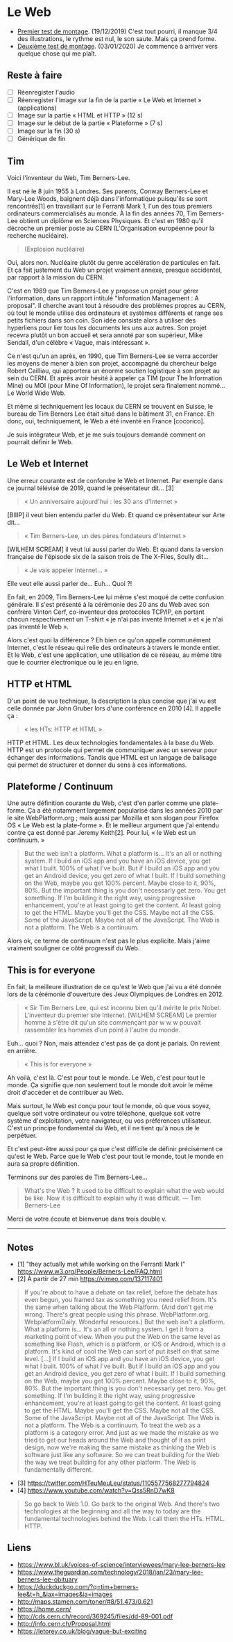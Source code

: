# Le Web

* [Premier test de montage](https://drive.google.com/file/d/1QOXRxZhquoXgxe0L32XafAdz4FcDVOAW/view?usp=sharing). (19/12/2019) C'est tout pourri, il manque 3/4 des illustrations, le rythme est nul, le son saute. Mais ça prend forme.
* [Deuxième test de montage](https://drive.google.com/file/d/1K9c-zpdhZcivsZ5SXD-QPzKAtoKdFEXE/view?usp=sharing). (03/01/2020) Je commence à arriver vers quelque chose qui me plaît.

## Reste à faire

- [ ] Réenregister l'audio
- [ ] Réenregister l'image sur la fin de la partie « Le Web et Internet » (applications)
- [ ] Image sur la partie « HTML et HTTP » (12 s)
- [ ] Image sur le début de la partie « Plateforme » (7 s)
- [ ] Image sur la fin (30 s)
- [ ] Générique de fin

## Tim

Voici l'inventeur du Web, Tim Berners-Lee.

Il est né le 8 juin 1955 à Londres. Ses parents, Conway Berners-Lee et Mary-Lee Woods, baignent déjà dans l'informatique puisqu'ils se sont rencontrés[1] en travaillant sur le Ferranti Mark 1, l'un des tous premiers ordinateurs commercialisés au monde. À la fin des années 70, Tim Berners-Lee obtient un diplôme en Sciences Physiques. Et c'est en 1980 qu'il décroche un premier poste au CERN (L'Organisation européenne pour la recherche nucléaire).

> (Explosion nucléaire)

Oui, alors non. Nucléaire plutôt du genre accélération de particules en fait. Et ça fait justement du Web un projet vraiment annexe, presque accidentel, par rapport à la mission du CERN.

C'est en 1989 que Tim Berners-Lee y propose un projet pour gérer l'information, dans un rapport intitulé "Information Management : A proposal". Il cherche avant tout à résoudre des problèmes propres au CERN, où tout le monde utilise des ordinateurs et systèmes différents et range ses petits fichiers dans son coin. Son idée consiste alors à utiliser des hyperliens pour lier tous les documents les uns aux autres. Son projet recevra plutôt un bon accueil et sera annoté par son supérieur, Mike Sendall, d'un célèbre « Vague, mais intéressant ».

Ce n'est qu'un an après, en 1990, que Tim Berners-Lee se verra accorder les moyens de mener à bien son projet, accompagné du chercheur belge Robert Cailliau, qui apportera un énorme soutien logistique à son projet au sein du CERN. Et après avoir hésité à appeler ça TIM (pour The Information Mine) ou MOI (pour Mine Of Information), le projet sera finalement nommé… Le World Wide Web.

Et même si techniquement les locaux du CERN se trouvent en Suisse, le bureau de Tim Berners Lee était situé dans le bâtiment 31, en France. Eh donc, oui, techniquement, le Web a été inventé en France [cocorico].

Je suis intégrateur Web, et je me suis toujours demandé comment on pourrait définir le Web.

## Le Web et Internet

Une erreur courante est de confondre le Web et Internet. Par exemple dans ce journal télévisé de 2019, quand le présentateur dit… [3]

> « Un anniversaire aujourd'hui : les 30 ans d'Internet »

[BIIIP] il veut bien entendu parler du Web. Et quand ce présentateur sur Arte dit…

> « Tim Berners-Lee, un des pères fondateurs d'Internet »

[WILHEM SCREAM] il veut lui aussi parler du Web. Et quand dans la version française de l'épisode six de la saison trois de The X-Files, Scully dit…

> « Je vais appeler Internet… »

Elle veut elle aussi parler de… Euh… Quoi ?!

En fait, en 2009, Tim Berners-Lee lui même s'est moqué de cette confusion générale. Il s'est présenté à la cérémonie des 20 ans du Web avec son confrère Vinton Cerf, co-inventeur des protocoles TCP/IP, en portant chacun respectivement un T-shirt « je n'ai pas inventé Internet » et « je n'ai pas inventé le Web ».

Alors c'est quoi la différence ? Eh bien ce qu'on appelle communément Internet, c'est le réseau qui relie des ordinateurs à travers le monde entier. Et le Web, c'est une application, une utilisation de ce réseau, au même titre que le courrier électronique ou le jeu en ligne.

## HTTP et HTML

D'un point de vue technique, la description la plus concise que j'ai vu est celle donnée par John Gruber lors d'une conférence en 2010 [4]. Il appelle ça :

> « les HTs: HTTP et HTML ».

HTTP et HTML. Les deux technologies fondamentales à la base du Web. HTTP est un protocole qui permet de communiquer avec un serveur pour échanger des informations. Tandis que HTML est un langage de balisage qui permet de structurer et donner du sens à ces informations.

## Plateforme / Continuum

Une autre définition courante du Web, c'est d'en parler comme une plate-forme. Ça a été notamment largement popularisé dans les années 2010 par le site WebPlatform.org ; mais aussi par Mozilla et son slogan pour Firefox OS « Le Web est la plate-forme ». Et le meilleur argument que j'ai entendu contre ça est donné par Jeremy Keith[2]. Pour lui, « le Web est un continuum. »

> But the web isn't a platform.
> What a platform is… It's an all or nothing system.
> If I build an iOS app and you have an iOS device, you get what I built. 100% of what I've built. But if I build an iOS app and you get an Android device, you get zero of what I built.
> If I build something on the Web, maybe you get 100% percent. Maybe close to it, 90%, 80%. But the important thing is you don't necessarly get zero. You get something. If I'm building it the right way, using progressive enhancement, you're at least going to get the content. At least going to get the HTML. Maybe you'll get the CSS. Maybe not all the CSS. Some of the JavaScript. Maybe not all of the JavaScript.
> The Web is not a platform. The Web is a continuum.

Alors ok, ce terme de continuum n'est pas le plus explicite. Mais j'aime vraiment souligner ce côté progressif du Web.

## This is for everyone

En fait, la meilleure illustration de ce qu'est le Web que j'ai vu a été donnée lors de la cérémonie d'ouverture des Jeux Olympiques de Londres en 2012.

> « Sir Tim Berners Lee, qui est inconnu bien qu'il mérite le prix Nobel. L'inventeur du premier site Internet. [WILHEM SCREAM] Le premier homme à s'être dit qu'un site commençant par  w w w  pouvait rassembler les hommes d'un point à l'autre du monde.

Euh… quoi ? Non, mais attendez c'est pas de ça dont je parlais. On revient en arrière.

> « This is for everyone »

Ah voilà, c'est là. C'est pour tout le monde. Le Web, c'est pour tout le monde. Ça signifie que non seulement tout le monde doit avoir le même droit d'accéder et de contribuer au Web.

Mais surtout, le Web est conçu pour tout le monde, où que vous soyez, quelque soit votre ordinateur ou votre téléphone, quelque soit votre système d'exploitation, votre navigateur, ou vos préférences utilisateur. C'est un principe fondamental du Web, et il ne tient qu'à nous de le perpétuer.

Et c'est peut-être aussi pour ça que c'est difficile de définir précisément ce qu'est le Web. Parce que le Web c'est pour tout le monde, tout le monde en aura sa propre définition. 

Terminons sur des paroles de Tim Berners-Lee…

> What's the Web ? It used to be difficult to explain what the web would be like. Now it is difficult to explain why it was difficult.
> — Tim Berners-Lee

Merci de votre écoute et bienvenue dans trois double v.

---

## Notes

* [1] "they actually met while working on the Ferranti Mark I" https://www.w3.org/People/Berners-Lee/FAQ.html
* [2] À partir de 27 min https://vimeo.com/137117401

> If you're about to have a debate on tax relief, before the debate has even begun, you framed tax as something you need relief from.
> It's the same when talking about the Web Platform. (And don't get me wrong. There's great people using this phrase. WebPlatform.org. WebplatformDaily. Wonderful resources.) But the web isn't a platform.
> What a platform is… It's an all or nothing system. I get it from a marketing point of view. When you put the Web on the same level as something like Flash, which is a platform, or iOS or Android, which is a platform. It's kind of cool the Web can sort of put itself on that same level.
> […]
> If I build an iOS app and you have an iOS device, you get what I built. 100% of what I've built. But if I build an iOS app and you get an Android device, you get zero of what I built.
> If I build something on the Web, maybe you get 100% percent. Maybe close to it, 90%, 80%. But the important thing is you don't necessarly get zero. You get something. If I'm building it the right way, using progressive enhancement, you're at least going to get the content. At least going to get the HTML. Maybe you'll get the CSS. Maybe not all the CSS. Some of the JavaScript. Maybe not all of the JavaScript.
> The Web is not a platform. The Web is a continuum. To treat the web as a platform is a category error. And just as we made the mistake as we tried to get our heads around the Web and thought of it as print design, now we're making the same mistake as thinking the Web is software just like any software. So we can treat building for the Web the way we treat building for any other platform. The Web is fundamentally different.
> 
* [3] https://twitter.com/HTeuMeuLeu/status/1105577568277794824
* [4] https://www.youtube.com/watch?v=Qss5RnD7wK8

> So go back to Web 1.0. Go back to the original Web. And there's two technologies at the beginning and all the way to today are the fundamental technologies behind the Web. I call them the HTs. HTML. HTTP.

## Liens

* https://www.bl.uk/voices-of-science/interviewees/mary-lee-berners-lee
* https://www.theguardian.com/technology/2018/jan/23/mary-lee-berners-lee-obituary
* https://duckduckgo.com/?q=tim+berners-lee&t=h_&iax=images&ia=images
* http://maps.stamen.com/toner/#8/51.473/0.621
* https://home.cern/
* http://cds.cern.ch/record/369245/files/dd-89-001.pdf
* http://info.cern.ch/Proposal.html
* https://letorey.co.uk/blog/vague-but-exciting

